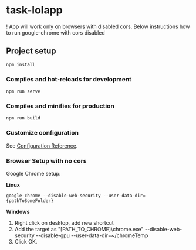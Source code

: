 # task-lolapp
! App will work only on browsers with disabled cors. Below instructions how to run google-chrome with cors disabled


## Project setup
```
npm install
```

### Compiles and hot-reloads for development
```
npm run serve
```

### Compiles and minifies for production
```
npm run build
```

### Customize configuration
See [Configuration Reference](https://cli.vuejs.org/config/).

### Browser Setup with no cors
Google Chrome setup:

<b>Linux</b>
```
google-chrome --disable-web-security --user-data-dir={pathToSomeFolder}
```

<b>Windows</b>
1. Right click on desktop, add new shortcut
2. Add the target as "[PATH_TO_CHROME]\chrome.exe" --disable-web-security --disable-gpu --user-data-dir=~/chromeTemp
3. Click OK.